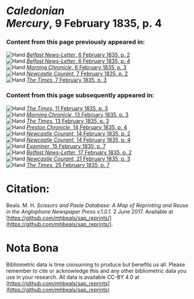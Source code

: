 # *Caledonian Mercury*, 9 February 1835, p. 4  
  
### Content from this page previously appeared in:  
![Hand](http://scissorsandpaste.net/wp-content/uploads/2017/06/smallhandpointer.png) [*Belfast News-Letter*, 6 February 1835, p. 2](https://mhbeals.github.io/sap_html/Belfast-News-Letter/Belfast-News-Letter-6-February-1835-p-2)  
![Hand](http://scissorsandpaste.net/wp-content/uploads/2017/06/smallhandpointer.png) [*Belfast News-Letter*, 6 February 1835, p. 4](https://mhbeals.github.io/sap_html/Belfast-News-Letter/Belfast-News-Letter-6-February-1835-p-4)  
![Hand](http://scissorsandpaste.net/wp-content/uploads/2017/06/smallhandpointer.png) [*Morning Chronicle*, 6 February 1835, p. 3](https://mhbeals.github.io/sap_html/Morning-Chronicle/Morning-Chronicle-6-February-1835-p-3)  
![Hand](http://scissorsandpaste.net/wp-content/uploads/2017/06/smallhandpointer.png) [*Newcastle Courant*, 7 February 1835, p. 2](https://mhbeals.github.io/sap_html/Newcastle-Courant/Newcastle-Courant-7-February-1835-p-2)  
![Hand](http://scissorsandpaste.net/wp-content/uploads/2017/06/smallhandpointer.png) [*The Times*, 7 February 1835, p. 3](https://mhbeals.github.io/sap_html/The-Times/The-Times-7-February-1835-p-3)  
  
### Content from this page subsequently appeared in:  
![Hand](http://scissorsandpaste.net/wp-content/uploads/2017/06/smallhandpointer.png) [*The Times*, 11 February 1835, p. 3](https://mhbeals.github.io/sap_html/The-Times/The-Times-11-February-1835-p-3)  
![Hand](http://scissorsandpaste.net/wp-content/uploads/2017/06/smallhandpointer.png) [*Morning Chronicle*, 13 February 1835, p. 3](https://mhbeals.github.io/sap_html/Morning-Chronicle/Morning-Chronicle-13-February-1835-p-3)  
![Hand](http://scissorsandpaste.net/wp-content/uploads/2017/06/smallhandpointer.png) [*The Times*, 13 February 1835, p. 3](https://mhbeals.github.io/sap_html/The-Times/The-Times-13-February-1835-p-3)  
![Hand](http://scissorsandpaste.net/wp-content/uploads/2017/06/smallhandpointer.png) [*Preston Chronicle*, 14 February 1835, p. 4](https://mhbeals.github.io/sap_html/Preston-Chronicle/Preston-Chronicle-14-February-1835-p-4)  
![Hand](http://scissorsandpaste.net/wp-content/uploads/2017/06/smallhandpointer.png) [*Newcastle Courant*, 14 February 1835, p. 2](https://mhbeals.github.io/sap_html/Newcastle-Courant/Newcastle-Courant-14-February-1835-p-2)  
![Hand](http://scissorsandpaste.net/wp-content/uploads/2017/06/smallhandpointer.png) [*Newcastle Courant*, 14 February 1835, p. 4](https://mhbeals.github.io/sap_html/Newcastle-Courant/Newcastle-Courant-14-February-1835-p-4)  
![Hand](http://scissorsandpaste.net/wp-content/uploads/2017/06/smallhandpointer.png) [*Examiner*, 15 February 1835, p. 7](https://mhbeals.github.io/sap_html/Examiner/Examiner-15-February-1835-p-7)  
![Hand](http://scissorsandpaste.net/wp-content/uploads/2017/06/smallhandpointer.png) [*Belfast News-Letter*, 17 February 1835, p. 2](https://mhbeals.github.io/sap_html/Belfast-News-Letter/Belfast-News-Letter-17-February-1835-p-2)  
![Hand](http://scissorsandpaste.net/wp-content/uploads/2017/06/smallhandpointer.png) [*Newcastle Courant*, 21 February 1835, p. 3](https://mhbeals.github.io/sap_html/Newcastle-Courant/Newcastle-Courant-21-February-1835-p-3)  
![Hand](http://scissorsandpaste.net/wp-content/uploads/2017/06/smallhandpointer.png) [*The Times*, 25 February 1835, p. 7](https://mhbeals.github.io/sap_html/The-Times/The-Times-25-February-1835-p-7)  


# Citation: 

Beals. M. H. *Scissors and Paste Database: A Map of Reprinting and Reuse in the Anglophone Newspaper Press v.1.0.1.* 2 June 2017. Available at [https://github.com/mhbeals/sap_reprints/](https://github.com/mhbeals/sap_reprints/). 

# Nota Bona

Bibliometric data is time consuming to produce but benefits us all. Please remember to cite or acknowledge this and any other bibliometric data you use in your research. All data is available CC-BY 4.0 at [https://github.com/mhbeals/sap_reprints](https://github.com/mhbeals/sap_reprints)